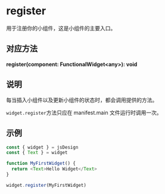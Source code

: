 # register

用于注册你的小组件，这是小组件的主要入口。

## 对应方法

#### register(component: FunctionalWidget\<any\>): void

## 说明

每当插入小组件以及更新小组件的状态时，都会调用提供的方法。

`widget.register`方法只应在 manifest.main 文件运行时调用一次。

## 示例

```TypeScript
const { widget } = jsDesign
const { Text } = widget

function MyFirstWidget() {
  return <Text>Hello Widget</Text>
}

widget.register(MyFirstWidget)
```
